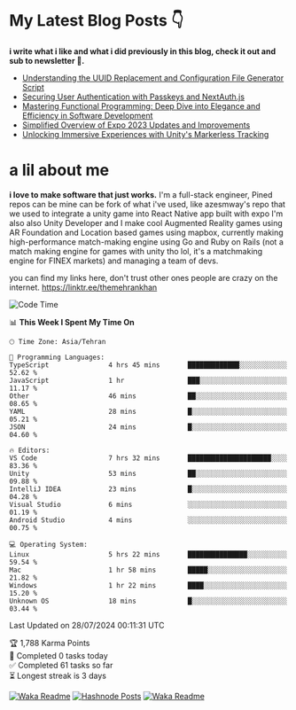 # My Latest Blog Posts 👇
**i write what i like and what i did previously in this blog, check it out and sub to newsletter 🫡.**

<!-- HASHNODE_BLOG:START -->
- [Understanding the UUID Replacement and Configuration File Generator Script](https://themehrankhan.hashnode.dev/understanding-the-uuid-replacement-and-configuration-file-generator-script)
- [Securing User Authentication with Passkeys and NextAuth.js](https://themehrankhan.hashnode.dev/securing-user-authentication-with-passkeys-and-nextauthjs)
- [Mastering Functional Programming: Deep Dive into Elegance and Efficiency in Software Development](https://themehrankhan.hashnode.dev/mastering-functional-programming-deep-dive-into-elegance-and-efficiency-in-software-development)
- [Simplified Overview of Expo 2023 Updates and Improvements](https://themehrankhan.hashnode.dev/expo-2023-updates-and-features-summary)
- [Unlocking Immersive Experiences with Unity's Markerless Tracking](https://themehrankhan.hashnode.dev/unlocking-immersive-experiences-with-unitys-markerless-tracking)

<!-- HASHNODE_BLOG:END -->

# a lil about me
**i love to make  software that just works.**
I'm a full-stack engineer, Pined repos can be mine can be fork of what i've used, like azesmway's repo that we used to integrate a unity game into React Native app built with expo I'm also also Unity Developer and I make cool Augmented Reality games using AR Foundation and Location based games using mapbox, currently making high-performance match-making engine using Go and Ruby on Rails (not a match making engine for games with unity tho lol, it's a matchmaking engine for FINEX markets) and managing a team of devs.

you can find my links here, don't trust other ones people are crazy on the internet.
https://linktr.ee/themehrankhan

<!--START_SECTION:waka-->
![Code Time](http://img.shields.io/badge/Code%20Time-533%20hrs%2018%20mins-blue)

📊 **This Week I Spent My Time On** 

```text
🕑︎ Time Zone: Asia/Tehran

💬 Programming Languages: 
TypeScript               4 hrs 45 mins       █████████████░░░░░░░░░░░░   52.62 % 
JavaScript               1 hr                ███░░░░░░░░░░░░░░░░░░░░░░   11.17 % 
Other                    46 mins             ██░░░░░░░░░░░░░░░░░░░░░░░   08.65 % 
YAML                     28 mins             █░░░░░░░░░░░░░░░░░░░░░░░░   05.21 % 
JSON                     24 mins             █░░░░░░░░░░░░░░░░░░░░░░░░   04.60 % 

🔥 Editors: 
VS Code                  7 hrs 32 mins       █████████████████████░░░░   83.36 % 
Unity                    53 mins             ██░░░░░░░░░░░░░░░░░░░░░░░   09.88 % 
IntelliJ IDEA            23 mins             █░░░░░░░░░░░░░░░░░░░░░░░░   04.28 % 
Visual Studio            6 mins              ░░░░░░░░░░░░░░░░░░░░░░░░░   01.19 % 
Android Studio           4 mins              ░░░░░░░░░░░░░░░░░░░░░░░░░   00.75 % 

💻 Operating System: 
Linux                    5 hrs 22 mins       ███████████████░░░░░░░░░░   59.54 % 
Mac                      1 hr 58 mins        █████░░░░░░░░░░░░░░░░░░░░   21.82 % 
Windows                  1 hr 22 mins        ████░░░░░░░░░░░░░░░░░░░░░   15.20 % 
Unknown OS               18 mins             █░░░░░░░░░░░░░░░░░░░░░░░░   03.44 % 
```


 Last Updated on 28/07/2024 00:11:31 UTC
<!--END_SECTION:waka-->

<!-- TODO-IST:START -->
🏆  1,788 Karma Points           
🌸  Completed 0 tasks today           
✅  Completed 61 tasks so far           
⏳  Longest streak is 3 days
<!-- TODO-IST:END -->

[![Waka Readme](https://github.com/TheMehranKhan/themehrankhan/actions/workflows/main.yml/badge.svg)](https://github.com/TheMehranKhan/themehrankhan/actions/workflows/main.yml)
[![Hashnode Posts](https://github.com/TheMehranKhan/themehrankhan/actions/workflows/hashnode.yml/badge.svg)](https://github.com/TheMehranKhan/themehrankhan/actions/workflows/hashnode.yml)
[![Waka Readme](https://github.com/TheMehranKhan/themehrankhan/actions/workflows/waka.yml/badge.svg)](https://github.com/TheMehranKhan/themehrankhan/actions/workflows/waka.yml)
